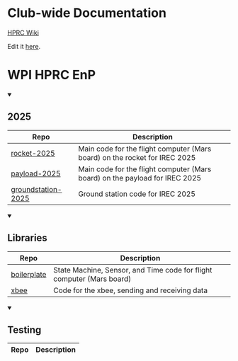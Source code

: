 # Club-wide Documentation
[HPRC Wiki](https://wpihprc-wiki.readthedocs.io/en/latest/#)

Edit it [here](https://github.com/WPI-HPRC/hprc_wiki).

# WPI HPRC EnP

<details open>

<summary>

## 2025
  
</summary>
  
|Repo|Description|
|----|-----------|
|[rocket-2025](https://github.com/wpi-hprc/rocket-2025)|Main code for the flight computer (Mars board) on the rocket for IREC 2025|
|[payload-2025](https://github.com/wpi-hprc/payload-2025)|Main code for the flight computer (Mars board) on the payload for IREC 2025|
|[groundstation-2025](https://github.com/WPI-HPRC/groundstation-2025)|Ground station code for IREC 2025|
  
</details>

<details open>

<summary>

## Libraries
  
</summary>
  
|Repo|Description|
|----|-----------|
|[boilerplate](https://github.com/WPI-HPRC/boilerplate)|State Machine, Sensor, and Time code for flight computer (Mars board)|
|[xbee](https://github.com/WPI-HPRC/xbee)|Code for the xbee, sending and receiving data|

</details>

<details open>

<summary>

## Testing
  
</summary>
  
|Repo|Description|
|----|-----------|

</details>

